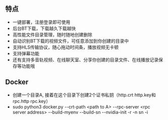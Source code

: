 ## 特点
  * 一键部署，注册登录即可使用
  * 后台BT下载，下载越久下载越快
  * 高性能文件目录管理，随时随地创建删除
  * 自动识别BT下载的视频文件，可任意添加到你创建的目录中
  * 支持HLS传输协议，随心拖动时间条，播放视频无卡顿
  * 支持弹幕功能
  * 还有支持多音轨视频、在线聊天室、分享你创建的目录文件、在线播放记录保存等功能哦
## Docker
  * 创建一个目录A, 接着在这个目录下创建2个证书私钥（http.crt http.key和rpc.http rpc.key）
  * sudo python3 docker.py --crt-path \<path to A\> --rpc-server \<rpc server address\> --build-myenv --build-sn --nvidia-init -r -n sn -i
